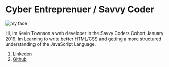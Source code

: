 # Cyber Entreprenuer / Savvy Coder 

![my face](https://avatars1.githubusercontent.com/u/17262777?s=460&v=4)

Hi, Im Kevin Townson a web developer in the Savvy Coders Cohort January 2019, Im Learning to write better HTML/CSS and getting a more structured understanding of the JavaScript Language.

1. [Linkeden](https://www.linkedin.com/in/kevin-townson-2ab596125/)
2. [Github](https://github.com/ktown5422)


